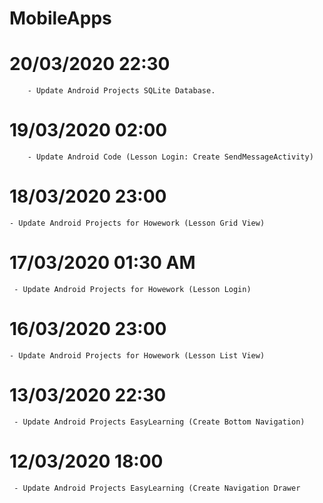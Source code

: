 # MobileApps

   # 20/03/2020 22:30 
     	- Update Android Projects SQLite Database.
   # 19/03/2020 02:00 
     	- Update Android Code (Lesson Login: Create SendMessageActivity)	
   # 18/03/2020 23:00 
   	- Update Android Projects for Howework (Lesson Grid View)        
   # 17/03/2020 01:30 AM
  	 - Update Android Projects for Howework (Lesson Login)	
   # 16/03/2020 23:00
   	- Update Android Projects for Howework (Lesson List View)
   # 13/03/2020 22:30
  	 - Update Android Projects EasyLearning (Create Bottom Navigation)
   # 12/03/2020 18:00
  	 - Update Android Projects EasyLearning (Create Navigation Drawer 
